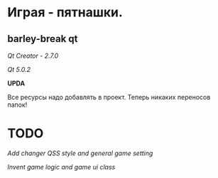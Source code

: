 Играя - пятнашки.
=================

barley-break qt
---------------

*Qt Creator - 2.7.0*

*Qt 5.0.2*

__UPDA__

Все ресурсы надо добавлять в проект. Теперь никаких переносов папок!


TODO
====

*Add changer QSS style and general game setting*

*Invent game logic and game ui class*



